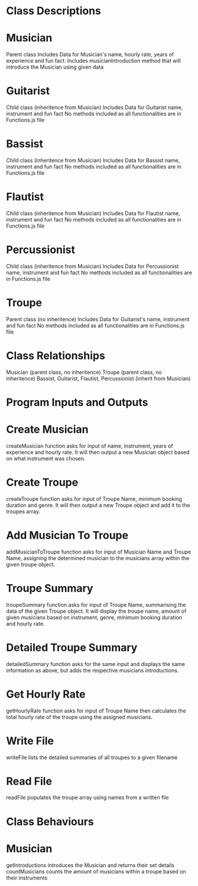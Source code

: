 

# Class Descriptions
  
  # Musician
Parent class
Includes Data for Musician's name, hourly rate, years of experience and fun fact.
Includes musicianIntroduction method that will introduce the Musician using given data

  # Guitarist
Child class (inheritence from Musician)
Includes Data for Guitarist name, instrument and fun fact
No methods included as all functionalities are in Functions.js file

  # Bassist
Child class (inheritence from Musician)
Includes Data for Bassist name, instrument and fun fact
No methods included as all functionalities are in Functions.js file

  # Flautist
Child class (inheritence from Musician)
Includes Data for Flautist name, instrument and fun fact
No methods included as all functionalities are in Functions.js file

  # Percussionist
Child class (inheritence from Musician)
Includes Data for Percussionist name, instrument and fun fact
No methods included as all functionalities are in Functions.js file

  # Troupe
Parent class (no inheritence)
Includes Data for Guitarist's name, instrument and fun fact
No methods included as all functionalities are in Functions.js file

# Class Relationships
Musician (parent class, no inheritence)
Troupe (parent class, no inheritence)
Bassist, Guitarist, Flautist, Percussionist (inherit from Musician)

# Program Inputs and Outputs

 # Create Musician
createMusician function asks for input of name, instrument, years of experience and hourly rate. It will then output a new Musician object based on what instrument was chosen.

 # Create Troupe
createTroupe function asks for input of Troupe Name, minimum booking duration and genre. It will then output a new Troupe object and add it to the troupes array.

 # Add Musician To Troupe
addMusicianToTroupe function asks for input of Musician Name and Troupe Name, assigning the determined musician to the musicians array within the given troupe object.
 
 # Troupe Summary
troupeSummary function asks for input of Troupe Name, summarising the data of the given Troupe object. It will display the troupe name, amount of given musicians based on instrument, genre, minimum booking duration and hourly rate.

# Detailed Troupe Summary
detailedSummary function asks for the same input and displays the same information as above, but adds the respective musicians introductions.

# Get Hourly Rate
getHourlyRate function asks for input of Troupe Name then calculates the total hourly rate of the troupe using the assigned musicians.

# Write File
writeFile lists the detailed summaries of all troupes to a given filename

# Read File
readFile populates the troupe array using names from a written file


# Class Behaviours

# Musician
getIntroductions introduces the Musician and returns their set details
countMusicians counts the amount of musicians within a troupe based on their instruments
